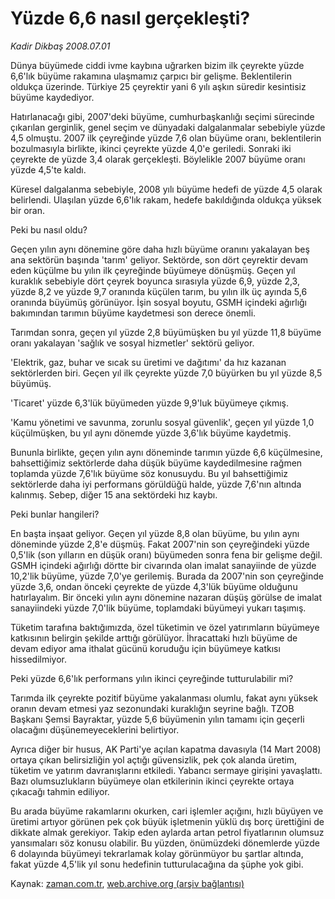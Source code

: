 # Yüzde 6,6 nasıl gerçekleşti?

*Kadir Dikbaş 2008.07.01*

<tr><td class="metin" colspan="2" style="padding-top: 20px; padding-left: 5px; padding-right: 10px;">Dünya büyümede ciddi ivme kaybına uğrarken bizim ilk çeyrekte yüzde 6,6'lık büyüme rakamına ulaşmamız çarpıcı bir gelişme. Beklentilerin oldukça üzerinde. Türkiye 25 çeyrektir yani 6 yılı aşkın süredir kesintisiz büyüme kaydediyor.</td></tr><tr><td class="metin" colspan="2" style="padding-top: 20px; padding-left: 5px; padding-right: 10px;"><p> Hatırlanacağı gibi, 2007'deki büyüme, cumhurbaşkanlığı seçimi sürecinde çıkarılan gerginlik, genel seçim ve dünyadaki dalgalanmalar sebebiyle yüzde 4,5 olmuştu. 2007 ilk çeyreğinde yüzde 7,6 olan büyüme oranı, beklentilerin bozulmasıyla birlikte, ikinci çeyrekte yüzde 4,0'e geriledi. Sonraki iki çeyrekte de yüzde 3,4 olarak gerçekleşti. Böylelikle 2007 büyüme oranı yüzde 4,5'te kaldı.
<p> Küresel dalgalanma sebebiyle, 2008 yılı büyüme hedefi de yüzde 4,5 olarak belirlendi. Ulaşılan yüzde 6,6'lık rakam, hedefe bakıldığında oldukça yüksek bir oran. 
<p> Peki bu nasıl oldu?
<p> Geçen yılın aynı dönemine göre daha hızlı büyüme oranını yakalayan beş ana sektörün başında 'tarım' geliyor. Sektörde, son dört çeyrektir devam eden küçülme bu yılın ilk çeyreğinde büyümeye dönüşmüş. Geçen yıl kuraklık sebebiyle dört çeyrek boyunca sırasıyla yüzde 6,9, yüzde 2,3, yüzde 8,2 ve yüzde 9,7 oranında küçülen tarım, bu yılın ilk üç ayında 5,6 oranında büyümüş görünüyor. İşin sosyal boyutu, GSMH içindeki ağırlığı bakımından tarımın büyüme kaydetmesi son derece önemli.
<p> Tarımdan sonra, geçen yıl yüzde 2,8 büyümüşken bu yıl yüzde 11,8 büyüme oranı yakalayan 'sağlık ve sosyal hizmetler' sektörü geliyor. 
<p> 'Elektrik, gaz, buhar ve sıcak su üretimi ve dağıtımı' da hız kazanan sektörlerden biri. Geçen yıl ilk çeyrekte yüzde 7,0 büyürken bu yıl yüzde 8,5 büyümüş.
<p> 'Ticaret' yüzde 6,3'lük büyümeden yüzde 9,9'luk büyümeye çıkmış.
<p> 'Kamu yönetimi ve savunma, zorunlu sosyal güvenlik', geçen yıl yüzde 1,0 küçülmüşken, bu yıl aynı dönemde yüzde 3,6'lık büyüme kaydetmiş.
<p> Bununla birlikte, geçen yılın aynı döneminde tarımın yüzde 6,6 küçülmesine, bahsettiğimiz sektörlerde daha düşük büyüme kaydedilmesine rağmen toplamda yüzde 7,6'lık büyüme söz konusuydu. Bu yıl bahsettiğimiz sektörlerde daha iyi performans görüldüğü halde, yüzde 7,6'nın altında kalınmış. Sebep, diğer 15 ana sektördeki hız kaybı.
<p> Peki bunlar hangileri?
<p> En başta inşaat geliyor. Geçen yıl yüzde 8,8 olan büyüme, bu yılın aynı döneminde yüzde 2,8'e düşmüş. Fakat 2007'nin son çeyreğindeki yüzde 0,5'lik (son yılların en düşük oranı) büyümeden sonra fena bir gelişme değil. GSMH içindeki ağırlığı dörtte bir civarında olan imalat sanayiinde de yüzde 10,2'lik büyüme, yüzde 7,0'ye gerilemiş. Burada da 2007'nin son çeyreğinde yüzde 3,6, ondan önceki çeyrekte de yüzde 4,3'lük büyüme olduğunu hatırlayalım. Bir önceki yılın aynı dönemine nazaran düşüş görülse de imalat sanayiindeki yüzde 7,0'lik büyüme, toplamdaki büyümeyi yukarı taşımış.
<p> Tüketim tarafına baktığımızda, özel tüketimin ve özel yatırımların büyümeye katkısının belirgin şekilde arttığı görülüyor. İhracattaki hızlı büyüme de devam ediyor ama ithalat gücünü koruduğu için büyümeye katkısı hissedilmiyor.
<p> Peki yüzde 6,6'lık performans yılın ikinci çeyreğinde tutturulabilir mi?
<p> Tarımda ilk çeyrekte pozitif büyüme yakalanması olumlu, fakat aynı yüksek oranın devam etmesi yaz sezonundaki kuraklığın seyrine bağlı. TZOB Başkanı Şemsi Bayraktar, yüzde 5,6 büyümenin yılın tamamı için geçerli olacağını düşünemeyeceklerini belirtiyor.
<p> Ayrıca diğer bir husus, AK Parti'ye açılan kapatma davasıyla (14 Mart 2008) ortaya çıkan belirsizliğin yol açtığı güvensizlik, pek çok alanda üretim, tüketim ve yatırım davranışlarını etkiledi. Yabancı sermaye girişini yavaşlattı. Bazı olumsuzlukların büyümeye olan etkilerinin ikinci çeyrekte ortaya çıkacağı tahmin ediliyor.
<p> Bu arada büyüme rakamlarını okurken, cari işlemler açığını, hızlı büyüyen ve üretimi artıyor görünen pek çok büyük işletmenin yüklü dış borç ürettiğini de dikkate almak gerekiyor. Takip eden aylarda artan petrol fiyatlarının olumsuz yansımaları söz konusu olabilir. Bu yüzden, önümüzdeki dönemlerde yüzde 6 dolayında büyümeyi tekrarlamak kolay görünmüyor bu şartlar altında, fakat yüzde 4,5'lik yıl sonu hedefinin tutturulacağına da şüphe yok gibi.<br/></p></p></p></p></p></p></p></p></p></p></p></p></p></p></p></p></td></tr>

Kaynak: [zaman.com.tr](http://zaman.com.tr/yazar.do?yazino=708674), [web.archive.org (arşiv bağlantısı)](http://web.archive.org/web/20080828121316/http://zaman.com.tr:80/yazar.do?yazino=708674)
